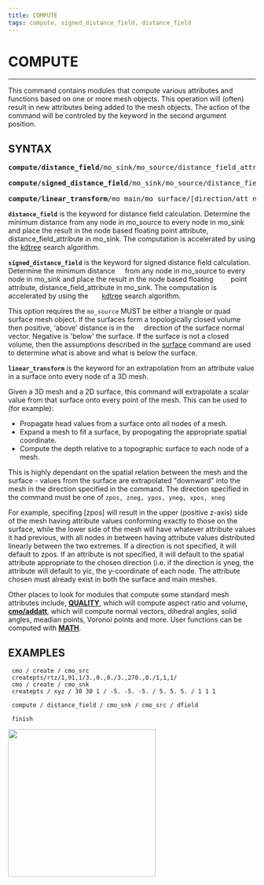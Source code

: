 ```yaml
---
title: COMPUTE 
tags: compute, signed_distance_field, distance_field
---
```


# COMPUTE

----------------------


This command contains modules that compute various attributes and functions based on one or more mesh objects. This operation will (often) result in new attributes
being added to the mesh objects. The action of the command will be controled by the keyword in the second argument position.  


## SYNTAX

<pre>
<b>compute/distance_field</b>/mo_sink/mo_source/distance_field_attribute
 
<b>compute/signed_distance_field</b>/mo_sink/mo_source/distance_field_attribute
  
<b>compute/linear_transform</b>/mo_main/mo_surface/[direction/att_name]
</pre>


 
**`distance_field`** is the keyword for distance field calculation. Determine
  the minimum distance from any node in
  mo_source to every node in mo_sink and place the result in the
  node based floating point attribute,
  distance_field_attribute in mo_sink. The computation is
  accelerated by using the [kdtree](kdtree.md) search algorithm.
  

**`signed_distance_field`** is the keyword for signed distance field
  calculation. Determine the minimum distance    
  from any node in mo_source to every node in mo_sink and place the
  result in the node based floating        
  point attribute, distance_field_attribute in mo_sink. The
  computation is accelerated by using the      
  [kdtree](kdtree.md) search algorithm.

This option requires the `mo_source` MUST be either a triangle or quad surface mesh object. If the surfaces form a topologically closed volume then
positive, 'above' distance is in the     direction of the surface normal vector. Negative is 'below' the
surface. If the surface is not a closed     volume, then the assumptions described in the
  [surface](SURFACE.md) command are used to determine what is above and what is below the surface.
 

**`linear_transform`** is the keyword for an extrapolation from an attribute
  value in a surface onto every node of a 3D mesh.
  
Given a 3D mesh and a 2D surface, this command will extrapolate a scalar value from that surface
  onto every point of the mesh. This can be used to (for
  example):
 
  -   Propagate head values from a surface onto all nodes of a
      mesh.
  -   Expand a mesh to fit a surface, by propogating the
      appropriate spatial coordinate.
  -   Compute the depth relative to a topographic surface to each
      node of a mesh.

 
This is highly dependant on the spatial relation between the mesh
and the surface - values from the surface are extrapolated "downward" into the mesh in the direction
  specified in the command. The
  direction specified in the command must be one of
   `zpos, zneg, ypos, yneg, xpos, xneg`
   
  For example,
  specifing [zpos] will result in the upper (positive
  z-axis) side of the mesh having attribute values conforming exactly
  to those on the surface, while the
  lower side of the mesh will have whatever attribute values it had
  previous, with all nodes in between
  having attribute values distributed linearly between the two
  extremes. If a direction is not specified,
  it will default to zpos. If an
  attribute is not specified, it will default to the spatial attribute
  appropriate
  to the chosen direction (i.e. if the direction is
  yneg, the attribute will default to yic, the
  y-coordinate of
  each node. The attribute chosen must already exist in both the
  surface and main meshes.
 
  Other places to look for modules that compute some standard mesh
  attributes include, [**QUALITY**](QUALITY.md), which
  will compute aspect ratio and volume,
  [**cmo/addatt**](cmo/cmo_addatt.md), which will compute normal vectors, dihedral angles, solid
  angles, meadian points, Voronoi points and more. User functions can be computed with  [**MATH**](MATH.md).
 


## EXAMPLES

                                                                        
  
```  
 cmo / create / cmo_src                                            
 createpts/rtz/1,91,1/3.,0.,0./3.,270.,0./1,1,1/                   
 cmo / create / cmo_snk                                            
 createpts / xyz / 30 30 1 / -5. -5. -5. / 5. 5. 5. / 1 1 1        

 compute / distance_field / cmo_snk / cmo_src / dfield             

 finish           
```
  
 <img src="https://lanl.github.io/LaGriT/assets/images/distance_field_01.png" width="300">     
                                                                                                           

